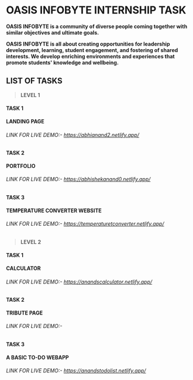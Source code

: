# OASIS  INFOBYTE INTERNSHIP TASK

**OASIS INFOBYTE is a community of diverse people coming together with similar objectives and ultimate goals.** 


**OASIS INFOBYTE is all about creating opportunities for leadership development, learning, student engagement, and fostering of shared interests. We develop enriching environments and experiences that promote students' knowledge and wellbeing.**

## LIST OF TASKS

> **LEVEL 1**

#### TASK 1
**LANDING PAGE**
###### LINK FOR LIVE DEMO:- https://abhianand2.netlify.app/

#### TASK 2
**PORTFOLIO**
###### LINK FOR LIVE DEMO:- https://abhishekanand0.netlify.app/

#### TASK 3
**TEMPERATURE CONVERTER WEBSITE**
###### LINK FOR LIVE DEMO:- https://temperaturetconverter.netlify.app/






> **LEVEL 2**

#### TASK 1
**CALCULATOR**
###### LINK FOR LIVE DEMO:- https://anandscalculator.netlify.app/

#### TASK 2
**TRIBUTE PAGE**
###### LINK FOR LIVE DEMO:- 

#### TASK 3
**A BASIC TO-DO WEBAPP**
###### LINK FOR LIVE DEMO:- https://anandstodolist.netlify.app/


